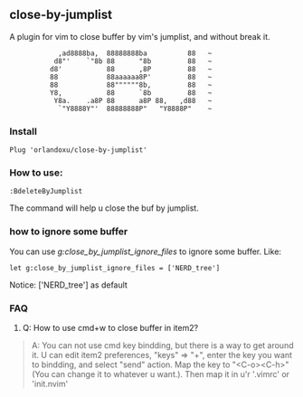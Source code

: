 ## close-by-jumplist  

A plugin for vim to close buffer by vim's jumplist, and without break it.


                ,ad8888ba,  88888888ba          88   ~
               d8"'    `"8b 88      "8b         88   ~
              d8'           88      ,8P         88   ~
              88            88aaaaaa8P'         88   ~
              88            88""""""8b,         88   ~
              Y8,           88      `8b         88   ~
               Y8a.    .a8P 88      a8P 88,   ,d88   ~
                `"Y8888Y"'  88888888P"   "Y8888P"    ~

### Install  
```
Plug 'orlandoxu/close-by-jumplist'
```

### How to use:
```
:BdeleteByJumplist
```
The  command will help u close the buf by jumplist.

### how to ignore some buffer                      
You can use *g:close_by_jumplist_ignore_files* to ignore some buffer.
Like:
```viml
let g:close_by_jumplist_ignore_files = ['NERD_tree']
```
Notice: ['NERD_tree'] as default

### FAQ
1. Q: How to use cmd+w to close buffer in item2?  
> A: You can not use cmd key bindding, but there is a way to get around it.
> U can edit item2 preferences, "keys" => "+", enter the key you want to bindding, and select "send" action. Map the key to "\<C-o>\<C-h>" (You can change it to whatever u want.). Then map it in u'r '.vimrc' or 'init.nvim'

